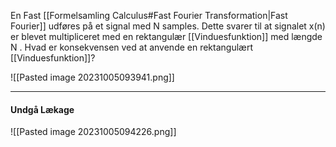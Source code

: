 En Fast [[Formelsamling Calculus#Fast Fourier Transformation|Fast Fourier]] udføres på et signal med N samples. Dette svarer til at signalet x(n) er blevet multipliceret med en rektangulær [[Vinduesfunktion]] med længde N .
Hvad er konsekvensen ved at anvende en rektangulært [[Vinduesfunktion]]?

![[Pasted image 20231005093941.png]]

***
#### Undgå Lækage
![[Pasted image 20231005094226.png]]

